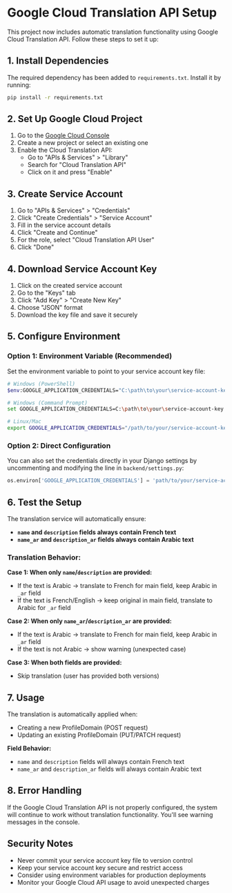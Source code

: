 # Google Cloud Translation API Setup

This project now includes automatic translation functionality using Google Cloud Translation API. Follow these steps to set it up:

## 1. Install Dependencies

The required dependency has been added to `requirements.txt`. Install it by running:

```bash
pip install -r requirements.txt
```

## 2. Set Up Google Cloud Project

1. Go to the [Google Cloud Console](https://console.cloud.google.com/)
2. Create a new project or select an existing one
3. Enable the Cloud Translation API:
   - Go to "APIs & Services" > "Library"
   - Search for "Cloud Translation API"
   - Click on it and press "Enable"

## 3. Create Service Account

1. Go to "APIs & Services" > "Credentials"
2. Click "Create Credentials" > "Service Account"
3. Fill in the service account details
4. Click "Create and Continue"
5. For the role, select "Cloud Translation API User"
6. Click "Done"

## 4. Download Service Account Key

1. Click on the created service account
2. Go to the "Keys" tab
3. Click "Add Key" > "Create New Key"
4. Choose "JSON" format
5. Download the key file and save it securely

## 5. Configure Environment

### Option 1: Environment Variable (Recommended)

Set the environment variable to point to your service account key file:

```bash
# Windows (PowerShell)
$env:GOOGLE_APPLICATION_CREDENTIALS="C:\path\to\your\service-account-key.json"

# Windows (Command Prompt)
set GOOGLE_APPLICATION_CREDENTIALS=C:\path\to\your\service-account-key.json

# Linux/Mac
export GOOGLE_APPLICATION_CREDENTIALS="/path/to/your/service-account-key.json"
```

### Option 2: Direct Configuration

You can also set the credentials directly in your Django settings by uncommenting and modifying the line in `backend/settings.py`:

```python
os.environ['GOOGLE_APPLICATION_CREDENTIALS'] = 'path/to/your/service-account-key.json'
```

## 6. Test the Setup

The translation service will automatically ensure:
- **`name` and `description` fields always contain French text**
- **`name_ar` and `description_ar` fields always contain Arabic text**

### Translation Behavior:

**Case 1: When only `name`/`description` are provided:**
- If the text is Arabic → translate to French for main field, keep Arabic in `_ar` field
- If the text is French/English → keep original in main field, translate to Arabic for `_ar` field

**Case 2: When only `name_ar`/`description_ar` are provided:**
- If the text is Arabic → translate to French for main field, keep Arabic in `_ar` field
- If the text is not Arabic → show warning (unexpected case)

**Case 3: When both fields are provided:**
- Skip translation (user has provided both versions)

## 7. Usage

The translation is automatically applied when:
- Creating a new ProfileDomain (POST request)
- Updating an existing ProfileDomain (PUT/PATCH request)

**Field Behavior:**
- `name` and `description` fields will always contain French text
- `name_ar` and `description_ar` fields will always contain Arabic text

## 8. Error Handling

If the Google Cloud Translation API is not properly configured, the system will continue to work without translation functionality. You'll see warning messages in the console.

## Security Notes

- Never commit your service account key file to version control
- Keep your service account key secure and restrict access
- Consider using environment variables for production deployments
- Monitor your Google Cloud API usage to avoid unexpected charges 